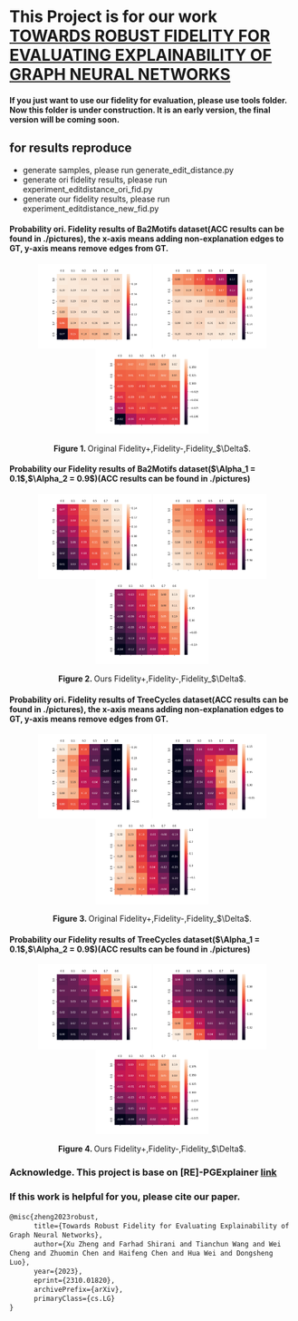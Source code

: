 # This Project is for our work [TOWARDS ROBUST FIDELITY FOR EVALUATING EXPLAINABILITY OF GRAPH NEURAL NETWORKS](https://arxiv.org/pdf/2310.01820.pdf)

<!-- #### In this project, we present our fidelity, a new metric for XGNN evaluation. This project would contain two version of our work, continuous version and discrete version. -->
#### If you just want to use our fidelity for evaluation, please use tools folder. Now this folder is under construction. It is an early version, the final version will be coming soon.

## for results reproduce
- generate samples, please run generate_edit_distance.py
- generate ori fidelity results, please run experiment_editdistance_ori_fid.py
- generate our fidelity results, please run experiment_editdistance_new_fid.py

<!-- ## Continuous Version -->

#### Probability ori. Fidelity results of Ba2Motifs dataset(ACC results can be found in ./pictures), the x-axis means adding non-explanation edges to GT, y-axis means remove edges from GT.
<center class="ba2">
<img src="./pictures/GNN_ba2_results_ori_fid_1fid_plus prob.png"  width = "200" alt="" align=center />
<img src="./pictures/GNN_ba2_results_ori_fid_1fid_minus prob.png" width = "200" alt="" align=center />
<img src="./pictures/GNN_ba2_results_ori_fid_1fid_Delta prob.png" width = "200" alt="" align=center />
<br><br>
<b>Figure 1. </b> Original Fidelity+,Fidelity-,Fidelity_$\Delta$.
</center>

#### Probability our Fidelity results of Ba2Motifs dataset($\Alpha_1 = 0.1$,$\Alpha_2 = 0.9$)(ACC results can be found in ./pictures)
<center class="ba2">
<img src="./pictures/GNN_ba2_results_new_fid_0_0_seeds_1_fid_plus prob.png" width = "200" alt="" align=center />
<img src="./pictures/GNN_ba2_results_new_fid_0_0_seeds_1_fid_minus prob.png" width = "200" alt="" align=center />
<img src="./pictures/GNN_ba2_results_new_fid_0_0_seeds_1_fid_Delta prob.png" width = "200" alt="" align=center />
<br><br>
<b>Figure 2. </b> Ours Fidelity+,Fidelity-,Fidelity_$\Delta$.
</center>

#### Probability ori. Fidelity results of TreeCycles dataset(ACC results can be found in ./pictures), the x-axis means adding non-explanation edges to GT, y-axis means remove edges from GT.
<center class="ba2">
<img src="./pictures/GNN_syn3_results_ori_fid_1fid_plus prob.png"  width = "200" alt="" align=center />
<img src="./pictures/GNN_syn3_results_ori_fid_1fid_minus prob.png" width = "200" alt="" align=center />
<img src="./pictures/GNN_syn3_results_ori_fid_1fid_Delta prob.png" width = "200" alt="" align=center />
<br><br>
<b>Figure 3. </b> Original Fidelity+,Fidelity-,Fidelity_$\Delta$.
</center>

#### Probability our Fidelity results of TreeCycles dataset($\Alpha_1 = 0.1$,$\Alpha_2 = 0.9$)(ACC results can be found in ./pictures)
<center class="ba2">
<img src="./pictures/GNN_syn3_results_new_fid_0_0_seeds_1_fid_plus prob.png" width = "200" alt="" align=center />
<img src="./pictures/GNN_syn3_results_new_fid_0_0_seeds_1_fid_minus prob.png" width = "200" alt="" align=center />
<img src="./pictures/GNN_syn3_results_new_fid_0_0_seeds_1_fid_Delta prob.png" width = "200" alt="" align=center />
<br><br>
<b>Figure 4. </b> Ours Fidelity+,Fidelity-,Fidelity_$\Delta$.
</center>


<!-- 
## Discrete Version

#### Probability ori. Fidelity results of Ba2Motifs dataset(ACC results can be found in ./pictures)
<center class="ba2">
<img src="./pictures/GNN_ba2_results_ori_fid_1_kfid_plus prob.png" width = "300" alt="" align=center />
<img src="./pictures/GNN_ba2_results_ori_fid_1_kfid_minus prob.png" width = "300" alt="" align=center />
<img src="./pictures/GNN_ba2_results_ori_fid_1_kfid_Delta prob.png" width = "300" alt="" align=center />
<br><br>
<b>Figure 5. </b> Original Fidelity+,Fidelity-,Fidelity_$\Delta$.
</center>


#### Probability our Fidelity results of Ba2Motifs dataset($k_plus = 1$,$k_minus = 1$)(ACC results can be found in ./pictures)
<center class="ba2">
<img src="./pictures/ba2_results_new_fid_1_1_seeds_1_k_fid_plus prob.png" width = "300" alt="" align=center />
<img src="./pictures/ba2_results_new_fid_1_1_seeds_1_k_fid_minus prob.png" width = "300" alt="" align=center />
<img src="./pictures/ba2_results_new_fid_1_1_seeds_1_k_fid_Delta prob.png" width = "300" alt="" align=center />
<br><br>
<b>Figure 6. </b> Ours Fidelity+,Fidelity-,Fidelity_$\Delta$.
</center>

#### Probability ori. Fidelity results of BaShapes dataset(ACC results can be found in ./pictures), the x-axis means adding non-explanation edges to GT, y-axis means remove edges from GT.
<center class="ba2">
<img src="./pictures/GNN_syn1_results_ori_fid_1_kfid_plus prob.png" width = "300" alt="" align=center />
<img src="./pictures/GNN_syn1_results_ori_fid_1_kfid_minus prob.png" width = "300" alt="" align=center />
<img src="./pictures/GNN_syn1_results_ori_fid_1_kfid_Delta prob.png" width = "300" alt="" align=center />
<br><br>
<b>Figure 7. </b> Original Fidelity+,Fidelity-,Fidelity_$\Delta$.
</center>

#### Probability our Fidelity results of BaShapes dataset($k_plus = 1$,$k_minus = 1$)(ACC results can be found in ./pictures)
<center class="ba2">
<img src="./pictures/syn1_results_new_fid_1_1_seeds_1_k_fid_plus prob.png" width = "300" alt="" align=center />
<img src="./pictures/syn1_results_new_fid_1_1_seeds_1_k_fid_minus prob.png" width = "300" alt="" align=center />
<img src="./pictures/syn1_results_new_fid_1_1_seeds_1_k_fid_Delta prob.png" width = "300" alt="" align=center />
<br><br>
<b>Figure 8. </b> Ours Fidelity+,Fidelity-,Fidelity_$\Delta$.
</center>



#### Probability ori. Fidelity results of TreeCycles dataset(ACC results can be found in ./pictures), the x-axis means adding non-explanation edges to GT, y-axis means remove edges from GT.
<center class="ba2">
<img src="./pictures/GNN_syn3_results_ori_fid_1_kfid_plus prob.png" width = "300" alt="" align=center />
<img src="./pictures/GNN_syn3_results_ori_fid_1_kfid_minus prob.png" width = "300" alt="" align=center />
<img src="./pictures/GNN_syn3_results_ori_fid_1_kfid_Delta prob.png" width = "300" alt="" align=center />
<br><br>
<b>Figure 9. </b> Original Fidelity+,Fidelity-,Fidelity_$\Delta$.
</center>

#### Probability our Fidelity results of TreeCycles dataset($k_plus = 1$,$k_minus = 1$)(ACC results can be found in ./pictures)
#### (0,4) is not consistent, because some graphs do not have non-explanation subgraphs equals 4 edges.
<center class="ba2">
<img src="./pictures/syn3_results_new_fid_1_1_seeds_1_k_fid_plus prob.png" width = "300" alt="" align=center />
<img src="./pictures/syn3_results_new_fid_1_1_seeds_1_k_fid_minus prob.png" width = "300" alt="" align=center />
<img src="./pictures/syn3_results_new_fid_1_1_seeds_1_k_fid_Delta prob.png" width = "300" alt="" align=center />
<br><br>
<b>Figure 10. </b> Ours Fidelity+,Fidelity-,Fidelity_$\Delta$.
</center>

## observation（continuous version observation is shown in the paper, here we focus on discrete version）
- When add non-explanation edges to GT,our fidelity+ decreases while our fidelity-  stay at a certain level.(first row)
-  When remove edges from GT, our fidelity+ stay at a certain level  while our fidelity-  increase.(first coloumn)
-  Under same sparsity, our fidelity have a strong correlation with AUC(diagonal line).
-  Fidelity_$\Delta$ has the maxmium at GT.
- I personally recommend use discrete version fidelity_k with k_plus=1, k_minus=1. It has a linear time complexity when k_plus = k_minus=1. It is consistent with AUC score under same sparsity. The ACC Fidelity is consistent with Prob. Fidelity.
-->


### Acknowledge. This project is base on \[RE\]-PGExplainer [link](https://github.com/LarsHoldijk/RE-ParameterizedExplainerForGraphNeuralNetworks/blob/main/README.md)

### If this work is helpful for you, please cite our paper.

```angular2html
@misc{zheng2023robust,
      title={Towards Robust Fidelity for Evaluating Explainability of Graph Neural Networks}, 
      author={Xu Zheng and Farhad Shirani and Tianchun Wang and Wei Cheng and Zhuomin Chen and Haifeng Chen and Hua Wei and Dongsheng Luo},
      year={2023},
      eprint={2310.01820},
      archivePrefix={arXiv},
      primaryClass={cs.LG}
}

```
